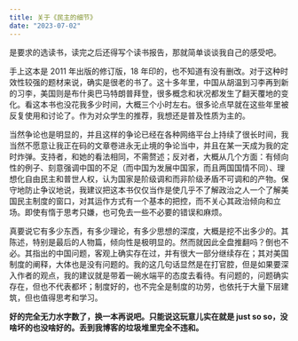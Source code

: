 ```yaml
---
title: 关于《民主的细节》
date: "2023-07-02"
---
```


是要求的选读书，读完之后还得写个读书报告，那就简单谈谈我自己的感受吧。

手上这本是 2011 年出版的修订版，18 年印的，也不知道有没有删改。对于这种时效性较强的题材来说，确实是很老的书了。这十多年里，中国从胡温到习李再到新的习李，美国则是布什奥巴马特朗普拜登，很多概念和状况都发生了翻天覆地的变化。看这本书也没花我多少时间，大概三个小时左右。很多论点早就在这些年里被反复使用和讨论了。作为对众学生的推荐，我想还是普及性质为主的。

当然争论也是明显的，并且这样的争论已经在各种网络平台上持续了很长时间，我当然不愿意让我正在码的文章卷进永无止境的争论当中，并且在某一天成为我的定时炸弹。支持者，和她的看法相同，不需赘述；反对者，大概从几个方面：有倾向性的例子、刻意强调中国的不足（而中国为发展中国家，而且两国国情不同）、理想化自由民主和普世人权，认为国家是阶级调和而非阶级矛盾不可调和的产物。保守地防止争议地说，我建议把这本书仅仅当作是使几乎不了解政治之人一个了解美国民主制度的窗口，对其运作方式有一个基本的把控，而不关心其政治倾向和立场。即使有惰于思考只嫌，也可免去一些不必要的错误和麻烦。

真要说它有多少东西，有多少理论，有多少思想的深度，大概是挖不出多少的。其陈述，特别是最后的人物篇，倾向性是极明显的。然而就因此全盘推翻吗？倒也不必。其指出的中国问题，客观上确实存在过，并有很大一部分继续存在；其对美国制度的阐释，大体也是没有问题的。我的这几句话显然是在打官腔，但是如果要深入作者的观点，我的建议就是带着一碗水端平的态度去看待。有问题的，问题确实存在，但也不代表都坏；制度好的，也不完全是制度的功劳，也依托于大量下层建筑，但也值得思考和学习。

**好的完全无力水字数了，换一本再说吧。只能说这玩意儿实在就是 just so so，没啥坏的也没啥好的。丢到我博客的垃圾堆里完全不违和。**